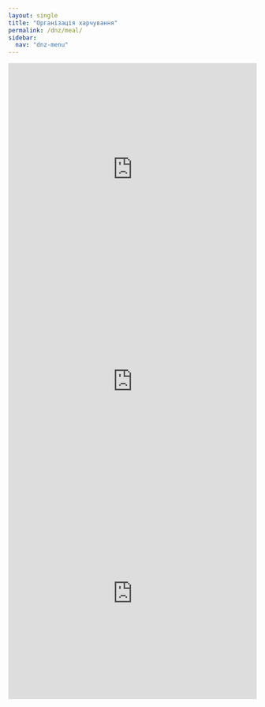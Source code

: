 ```yaml
---
layout: single
title: "Організація харчування"
permalink: /dnz/meal/
sidebar:
  nav: "dnz-menu"
---
```


<div style="left: 0; width: 100%; height: 0; position: relative; padding-bottom: 85.0847%;"><iframe src="https://drive.google.com/file/d/1arFZAQjDitBhKC9UVr6QsqH0EesXUUjz/preview" style="border: 0; top: 0; left: 0; width: 100%; height: 100%; position: absolute;" allowfullscreen></iframe></div>


<div style="left: 0; width: 100%; height: 0; position: relative; padding-bottom: 85.0847%;"><iframe src="https://drive.google.com/file/d/1DsorgNnFLp3LWCKwrHGhTKfN7wzTPsnV/preview" style="border: 0; top: 0; left: 0; width: 100%; height: 100%; position: absolute;" allowfullscreen></iframe></div>


<div style="left: 0; width: 100%; height: 0; position: relative; padding-bottom: 85.0847%;"><iframe src="https://drive.google.com/file/d/1PzyL-0YWxs4_Y6EwRu67MdnSearRezs4/preview" style="border: 0; top: 0; left: 0; width: 100%; height: 100%; position: absolute;" allowfullscreen></iframe></div>
